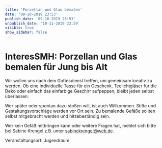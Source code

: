 ```yaml
---
title: 'Porzellan und Glas bemalen'
date: '09-10-2019 23:53'
publish_date: '09-10-2019 23:53'
unpublish_date: '10-11-2019 23:59'
visible: true
show_sidebar: false
---
```


# InteresSMH: Porzellan und Glas bemalen für Jung bis Alt

Wir wollen uns nach dem Gottesdienst treffen, um gemeinsam kreativ zu werden. Ob eine individuelle Tasse für ein Geschenk, Teelichtgläser für die Deko oder einfach das einfarbige Geschirr aufpeppen, bleibt jeden selbst überlassen.

Wer später oder spontan dazu stoßen will, ist auch Willkommen. Stifte und Gestaltungsvorschläge werden vor Ort sein. Zu bemalende Gefäße sollten selbst mitgebracht werden und hitzebeständig sein.

Wer kein Gefäß mitbringen kann oder weitere Fragen hat, meldet sich bitte bei Sabine Krengel z.B. unter sabinekrengel@web.de.

Veranstaltungsort: Jugendraum
